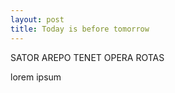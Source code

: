 ```yaml
---
layout: post
title: Today is before tomorrow
---
```

<p>
SATOR
AREPO
TENET
OPERA
ROTAS
</p>

<p>
lorem ipsum	
</p>
